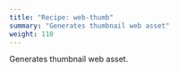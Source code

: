 ```yaml
---
title: "Recipe: web-thumb"
summary: "Generates thumbnail web asset"
weight: 110
---
```


Generates thumbnail web asset.
